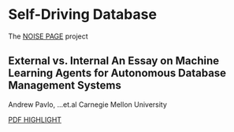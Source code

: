 # Self-Driving Database

The [NOISE PAGE](https://noise.page/) project

## External vs. Internal An Essay on Machine Learning Agents for Autonomous Database Management Systems

Andrew Pavlo, ...et.al
Carnegie Mellon University

[PDF HIGHLIGHT](./External%20vs.%20Internal%20An%20Essay%20on%20Machine%20Learning%20Agents%20for%20Autonomous%20Database%20Management%20Systems.pdf)


